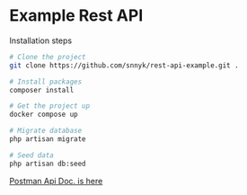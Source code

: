 # Example Rest API

Installation steps

```sh
# Clone the project
git clone https://github.com/snnyk/rest-api-example.git . 

# Install packages
composer install

# Get the project up
docker compose up

# Migrate database
php artisan migrate

# Seed data
php artisan db:seed

```
[Postman Api Doc. is here](https://documenter.getpostman.com/view/12113371/VUxKTUvT)


